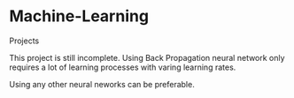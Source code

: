 # Machine-Learning
Projects

This project is still incomplete.
Using Back Propagation neural network only requires a lot of learning processes with varing learning rates.

Using any other neural neworks can be preferable.
